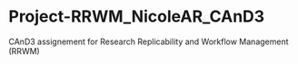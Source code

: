 # Project-RRWM_NicoleAR_CAnD3
CAnD3 assignement for Research Replicability and Workflow Management (RRWM)
